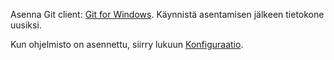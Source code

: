Asenna Git client: [Git for Windows](https://gitforwindows.org/). Käynnistä asentamisen jälkeen tietokone uusiksi.

Kun ohjelmisto on asennettu, siirry lukuun [Konfiguraatio](konfiguraatio.md).